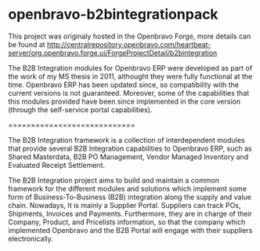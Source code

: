 openbravo-b2bintegrationpack
============================

This project was originaly hosted in the Openbravo Forge, more details can be found at http://centralrepository.openbravo.com/heartbeat-server/org.openbravo.forge.ui/ForgeProjectDetail/b2bintegration

The B2B Integration modules for Openbravo ERP were developed as part of the work of my MS thesis in 2011, althought they were fully functional at the time. Openbravo ERP has been updated since, so compatibility with the current versions is not guaranteed. Moreover, some of the capabilities that this modules provided have been since implemented in the core version (through the self-service portal capabilities).

============================

The B2B Integration framework is a collection of interdependent modules that provide several B2B Integration capabilities to Openbravo ERP, such as Shared Masterdata, B2B PO Management, Vendor Managed Inventory and Evaluated Receipt Settlement.

The B2B Integration project aims to build and maintain a common framework for the different modules and solutions which implement some form of Business-To-Business (B2B) integration along the supply and value chain. Nowadays, It is mainly a Supplier Portal. Suppliers can track POs, Shipments, Invoices and Payments. Furthermore, they are in charge of their Company, Product, and Pricelists information, so that the company which implemented Openbravo and the B2B Portal will engage with their suppliers electronically.
